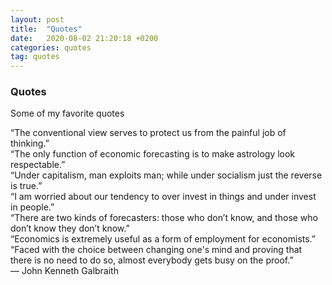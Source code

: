 ```yaml
---
layout: post
title:  "Quotes"
date:   2020-08-02 21:20:18 +0200
categories: quotes
tag: quotes
---
```

### Quotes

Some of my favorite quotes

“The conventional view serves to protect us from the painful job of thinking.”   
“The only function of economic forecasting is to make astrology look respectable.”  
“Under capitalism, man exploits man; while under socialism just the reverse is true.”  
“I am worried about our tendency to over invest in things and under invest in people.”   
“There are two kinds of forecasters: those who don’t know, and those who don’t know they don’t know.”  
“Economics is extremely useful as a form of employment for economists.” 
“Faced with the choice between changing one's mind and proving that there is no need to do so, almost everybody gets busy on the proof.”   
― John Kenneth Galbraith 
